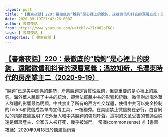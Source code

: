 ```yaml
---
layout: post
title: "【書齋夜話】220：最徹底的“脫鉤”是心裡上的脫鉤，遠離微信和抖音的深層意義；溫故知新，毛澤東時代的房產業主二（2020-9-19）"
date: 2020-09-19T21:42:26.000Z
author: 書齋夜話
from: https://www.youtube.com/watch?v=2IrO82oFKOk
tags: [ 書齋夜話 ]
categories: [ 書齋夜話 ]
---
```

<!--1600551746000-->
[【書齋夜話】220：最徹底的“脫鉤”是心裡上的脫鉤，遠離微信和抖音的深層意義；溫故知新，毛澤東時代的房產業主二（2020-9-19）](https://www.youtube.com/watch?v=2IrO82oFKOk)
------

<div>
“脫鉤”已是美中關係的趨勢，產業脫鉤是實質性脫鉤，但更重要的是心裡上的脫鉤。海外華人脫離了中共的統治，卻無法擺脫中共的影響和統戰。微信對於海外華人群體的影響最為明顯。中共禁止了所有的西方社交媒體，使得中共可以完全控制的Tiktok和微信成為單向宣傳工具，一枝獨秀。在美國禁止微信勢在必行，白宮網站的請願數據說明了海外華人和中共脫鉤的強烈呼聲。這期的文革受害的普通百姓還是個房產主，全家五人被打死，幾乎被滅門。 常識(commonsense) ✌【書齋夜話】2020年9月18日於聽風論雨齋
</div>
